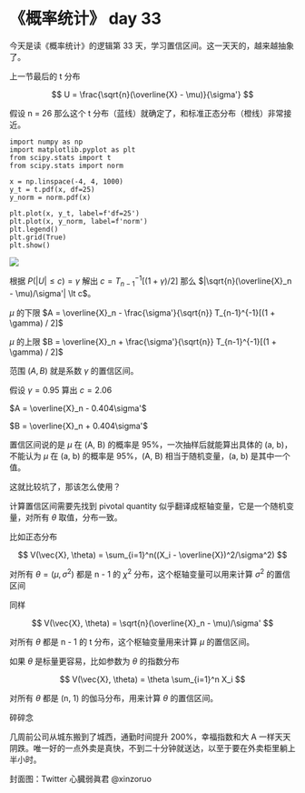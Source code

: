 # 《概率统计》 day 33

今天是读《概率统计》的逻辑第 33 天，学习置信区间。这一天天的，越来越抽象了。

上一节最后的 t 分布

$$
U = \frac{\sqrt{n}(\overline{X} - \mu)}{\sigma'}
$$

假设 n = 26 那么这个 t 分布（蓝线）就确定了，和标准正态分布（橙线）非常接近。

```
import numpy as np
import matplotlib.pyplot as plt
from scipy.stats import t
from scipy.stats import norm

x = np.linspace(-4, 4, 1000)
y_t = t.pdf(x, df=25)
y_norm = norm.pdf(x)

plt.plot(x, y_t, label=f'df=25')
plt.plot(x, y_norm, label=f'norm')
plt.legend()
plt.grid(True)
plt.show()
```

![](https://files.mdnice.com/user/18103/873445f4-5f36-4de3-ae34-9b9fc952d9d2.png)

根据 $P(|U| \le c) = \gamma$ 解出 $c = T_{n-1}^{-1}[(1 + \gamma) / 2]$ 那么 $|\sqrt{n}(\overline{X}_n - \mu)/\sigma'| \lt c$。

$\mu$ 的下限 $A = \overline{X}_n - \frac{\sigma'}{\sqrt{n}} T_{n-1}^{-1}[(1 + \gamma) / 2]$

$\mu$ 的上限 $B = \overline{X}_n + \frac{\sigma'}{\sqrt{n}} T_{n-1}^{-1}[(1 + \gamma) / 2]$

范围 $(A, B)$ 就是系数 $\gamma$ 的置信区间。

假设 $\gamma = 0.95$ 算出 $c = 2.06$

$A = \overline{X}_n - 0.404\sigma'$

$B = \overline{X}_n + 0.404\sigma'$

置信区间说的是 $\mu$ 在 (A, B) 的概率是 95%，一次抽样后就能算出具体的 (a, b)，不能认为 $\mu$ 在 (a, b) 的概率是 95%，(A, B) 相当于随机变量，(a, b) 是其中一个值。

这就比较坑了，那该怎么使用？

计算置信区间需要先找到 pivotal quantity 似乎翻译成枢轴变量，它是一个随机变量，对所有 $\theta$ 取值，分布一致。

比如正态分布

$$
V(\vec{X}, \theta) = \sum_{i=1}^n((X_i - \overline{X})^2/\sigma^2)
$$

对所有 $\theta = (\mu, \sigma^2)$ 都是 n - 1 的 $\chi^2$ 分布，这个枢轴变量可以用来计算 $\sigma^2$ 的置信区间

同样

$$
V(\vec{X}, \theta) = \sqrt{n}(\overline{X}_n - \mu)/\sigma'
$$

对所有 $\theta$ 都是 n - 1 的 t 分布，这个枢轴变量用来计算 $\mu$ 的置信区间。

如果 $\theta$ 是标量更容易，比如参数为 $\theta$ 的指数分布

$$
V(\vec{X}, \theta) = \theta \sum_{i=1}^n X_i
$$

对所有 $\theta$ 都是 (n, 1) 的伽马分布，用来计算 $\theta$ 的置信区间。

碎碎念

几周前公司从城东搬到了城西，通勤时间提升 200%，幸福指数和大 A 一样天天阴跌。唯一好的一点外卖是真快，不到二十分钟就送达，以至于要在外卖柜里躺上半小时。

封面图：Twitter 心臓弱眞君 @xinzoruo